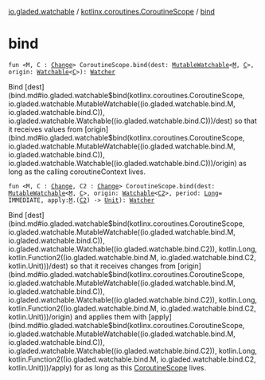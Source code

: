 [io.gladed.watchable](../index.md) / [kotlinx.coroutines.CoroutineScope](index.md) / [bind](./bind.md)

# bind

`fun <M, C : `[`Change`](../-change/index.md)`> CoroutineScope.bind(dest: `[`MutableWatchable`](../-mutable-watchable/index.md)`<`[`M`](bind.md#M)`, `[`C`](bind.md#C)`>, origin: `[`Watchable`](../-watchable/index.md)`<`[`C`](bind.md#C)`>): `[`Watcher`](../-watcher/index.md)

Bind [dest](bind.md#io.gladed.watchable$bind(kotlinx.coroutines.CoroutineScope, io.gladed.watchable.MutableWatchable((io.gladed.watchable.bind.M, io.gladed.watchable.bind.C)), io.gladed.watchable.Watchable((io.gladed.watchable.bind.C)))/dest) so that it receives values from [origin](bind.md#io.gladed.watchable$bind(kotlinx.coroutines.CoroutineScope, io.gladed.watchable.MutableWatchable((io.gladed.watchable.bind.M, io.gladed.watchable.bind.C)), io.gladed.watchable.Watchable((io.gladed.watchable.bind.C)))/origin) as long as the calling coroutineContext lives.

`fun <M, C : `[`Change`](../-change/index.md)`, C2 : `[`Change`](../-change/index.md)`> CoroutineScope.bind(dest: `[`MutableWatchable`](../-mutable-watchable/index.md)`<`[`M`](bind.md#M)`, `[`C`](bind.md#C)`>, origin: `[`Watchable`](../-watchable/index.md)`<`[`C2`](bind.md#C2)`>, period: `[`Long`](https://kotlinlang.org/api/latest/jvm/stdlib/kotlin/-long/index.html)` = IMMEDIATE, apply: `[`M`](bind.md#M)`.(`[`C2`](bind.md#C2)`) -> `[`Unit`](https://kotlinlang.org/api/latest/jvm/stdlib/kotlin/-unit/index.html)`): `[`Watcher`](../-watcher/index.md)

Bind [dest](bind.md#io.gladed.watchable$bind(kotlinx.coroutines.CoroutineScope, io.gladed.watchable.MutableWatchable((io.gladed.watchable.bind.M, io.gladed.watchable.bind.C)), io.gladed.watchable.Watchable((io.gladed.watchable.bind.C2)), kotlin.Long, kotlin.Function2((io.gladed.watchable.bind.M, io.gladed.watchable.bind.C2, kotlin.Unit)))/dest) so that it receives changes from [origin](bind.md#io.gladed.watchable$bind(kotlinx.coroutines.CoroutineScope, io.gladed.watchable.MutableWatchable((io.gladed.watchable.bind.M, io.gladed.watchable.bind.C)), io.gladed.watchable.Watchable((io.gladed.watchable.bind.C2)), kotlin.Long, kotlin.Function2((io.gladed.watchable.bind.M, io.gladed.watchable.bind.C2, kotlin.Unit)))/origin) and applies them with [apply](bind.md#io.gladed.watchable$bind(kotlinx.coroutines.CoroutineScope, io.gladed.watchable.MutableWatchable((io.gladed.watchable.bind.M, io.gladed.watchable.bind.C)), io.gladed.watchable.Watchable((io.gladed.watchable.bind.C2)), kotlin.Long, kotlin.Function2((io.gladed.watchable.bind.M, io.gladed.watchable.bind.C2, kotlin.Unit)))/apply) for as long as
this [CoroutineScope](#) lives.

